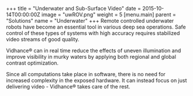 +++
title = "Underwater and Sub-Surface Video"
date = 2015-10-14T00:00:00Z
image = "uwROV.png"
weight = 5
[menu.main]
parent = "Solutions"
name = "Underwater"
+++
Remote controlled underwater robots have become an essential tool in various deep sea operations. Safe control of these types of systems with high accuracy requires stabilized video streams of good quality.

Vidhance® can in real time reduce the effects of uneven illumination and improve visibility in murky waters by applying both regional and global contrast optimization.

Since all computations take place in software, there is no need for increased complexity in the exposed hardware. It can instead focus on just delivering video - Vidhance® takes care of the rest.
